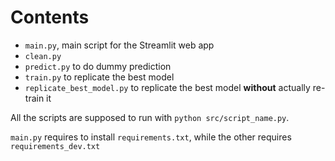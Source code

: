 # Contents

- `main.py`, main script for the Streamlit web app
- `clean.py`
- `predict.py` to do dummy prediction
- `train.py` to replicate the best model
- `replicate_best_model.py` to replicate the best model **without** actually re-train it

All the scripts are supposed to run with `python src/script_name.py`.

`main.py` requires to install `requirements.txt`, while the other requires `requirements_dev.txt`
